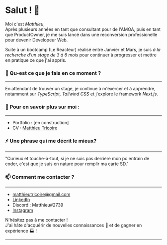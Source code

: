 # Salut ! 👋

Moi c'est _Matthieu_, <br>
Après plusieurs années en tant que consultant pour de l'AMOA, puis en tant que ProductOwner, je me suis lancé dans une reconversion professionelle pour devenir Dévelopeur Web.

Suite à un bootcamp (Le Reacteur) réalisé entre Janvier et Mars, je suis _à la recherche d'un stage de 3 à 6 mois_ pour continuer à progresser et mettre en pratique ce que j'ai appris.

### 🌱 Qu-est ce que je fais en ce moment ?

---

En attendant de trouver un stage, je continue à m'exercer et à apprendre, notamment sur _TypeScript, Tailwind CSS_ et j'explore le framework _Next.js_.

### 📖 Pour en savoir plus sur moi :

---

- Portfolio : [en construction]
- CV : [Matthieu Tricoire]()

### ⚡ Une phrase qui me décrit le mieux?

---

"Curieux et touche-à-tout, si je ne suis pas derrière mon pc entrain de coder, c'est que je suis en nature pour remplir ma carte SD."

### 📫 Comment me contacter ?

---

- matthieutricoire@gmail.com
- [LinkedIn](https://www.linkedin.com/in/garima-singh-34042a177/)
- Discord : Matthieu#2739
- [Instagram](https://www.instagram.com/matthieutricoire/)

N'hésitez pas à me contacter !<br>
J'ai hâte d'acquérir de nouvelles connaissances 🧠 et de gagner en expérience 🏭 !

---

<!--
**garimasingh128/garimasingh128** is a ✨ _special_ ✨ repository because its `README.md` (this file) appears on your GitHub profile.

Here are some ideas to get you started:

- 🔭 I’m currently working on ...
- 🌱 I’m currently learning ...
- 👯 I’m looking to collaborate on ...
- 🤔 I’m looking for help with ...
- 💬 Ask me about ...
- 📫 How to reach me: ...
- 😄 Pronouns: ...
- ⚡ Fun fact: ...
-->
